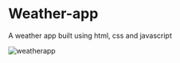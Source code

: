 # Weather-app
A weather app built using html, css and javascript


![weatherapp](https://user-images.githubusercontent.com/129876043/229837375-3a1c0c85-29f2-4ba5-9f74-781b5e4b7429.jpg)
